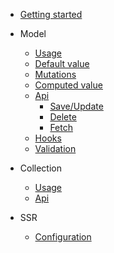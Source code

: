 * [Getting started](README.md)
  
* Model
  * [Usage](model.md?id=create-instance)
  * [Default value](model.md?id=default-value)
  * [Mutations](model.md?id=mutations)
  * [Computed value](model.md?id=computed-value)
  * [Api](model.md?id=grud-operation)
    * [Save/Update](model.md?id=saveupdate-model)
    * [Delete](model.md?id=delete)
    * [Fetch](model.md?id=fetch)
  * [Hooks](model.md?id=hooks) 
  * [Validation](model.md?id=validation) 

* Collection
  * [Usage](collection.md)
  * [Api](collection.md)
  
* SSR
  * [Configuration](ssr/configuration.md)

